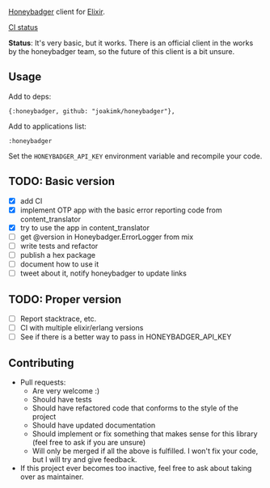 [Honeybadger](https://honeybadger.io) client for [Elixir](http://elixir-lang.org/).

[CI status](https://circleci.com/gh/joakimk/honeybadger)

**Status**: It's very basic, but it works. There is an official client in the works by the honeybadger team, so the future of this client is a bit unsure.

## Usage

Add to deps:

    {:honeybadger, github: "joakimk/honeybadger"},

Add to applications list:

    :honeybadger

Set the `HONEYBADGER_API_KEY` environment variable and recompile your code.

## TODO: Basic version

- [x] add CI
- [x] implement OTP app with the basic error reporting code from content\_translator
- [x] try to use the app in content\_translator
- [ ] get @version in Honeybadger.ErrorLogger from mix
- [ ] write tests and refactor
- [ ] publish a hex package
- [ ] document how to use it
- [ ] tweet about it, notify honeybadger to update links

## TODO: Proper version

- [ ] Report stacktrace, etc.
- [ ] CI with multiple elixir/erlang versions
- [ ] See if there is a better way to pass in HONEYBADGER_API_KEY

## Contributing

* Pull requests:
  - Are very welcome :)
  - Should have tests
  - Should have refactored code that conforms to the style of the project
  - Should have updated documentation
  - Should implement or fix something that makes sense for this library (feel free to ask if you are unsure)
  - Will only be merged if all the above is fulfilled. I won't fix your code, but I will try and give feedback.
* If this project ever becomes too inactive, feel free to ask about taking over as maintainer.
